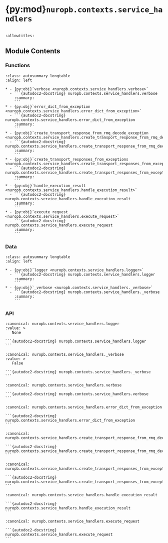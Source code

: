 # {py:mod}`nuropb.contexts.service_handlers`

```{py:module} nuropb.contexts.service_handlers
```

```{autodoc2-docstring} nuropb.contexts.service_handlers
:allowtitles:
```

## Module Contents

### Functions

````{list-table}
:class: autosummary longtable
:align: left

* - {py:obj}`verbose <nuropb.contexts.service_handlers.verbose>`
  - ```{autodoc2-docstring} nuropb.contexts.service_handlers.verbose
    :summary:
    ```
* - {py:obj}`error_dict_from_exception <nuropb.contexts.service_handlers.error_dict_from_exception>`
  - ```{autodoc2-docstring} nuropb.contexts.service_handlers.error_dict_from_exception
    :summary:
    ```
* - {py:obj}`create_transport_response_from_rmq_decode_exception <nuropb.contexts.service_handlers.create_transport_response_from_rmq_decode_exception>`
  - ```{autodoc2-docstring} nuropb.contexts.service_handlers.create_transport_response_from_rmq_decode_exception
    :summary:
    ```
* - {py:obj}`create_transport_responses_from_exceptions <nuropb.contexts.service_handlers.create_transport_responses_from_exceptions>`
  - ```{autodoc2-docstring} nuropb.contexts.service_handlers.create_transport_responses_from_exceptions
    :summary:
    ```
* - {py:obj}`handle_execution_result <nuropb.contexts.service_handlers.handle_execution_result>`
  - ```{autodoc2-docstring} nuropb.contexts.service_handlers.handle_execution_result
    :summary:
    ```
* - {py:obj}`execute_request <nuropb.contexts.service_handlers.execute_request>`
  - ```{autodoc2-docstring} nuropb.contexts.service_handlers.execute_request
    :summary:
    ```
````

### Data

````{list-table}
:class: autosummary longtable
:align: left

* - {py:obj}`logger <nuropb.contexts.service_handlers.logger>`
  - ```{autodoc2-docstring} nuropb.contexts.service_handlers.logger
    :summary:
    ```
* - {py:obj}`_verbose <nuropb.contexts.service_handlers._verbose>`
  - ```{autodoc2-docstring} nuropb.contexts.service_handlers._verbose
    :summary:
    ```
````

### API

````{py:data} logger
:canonical: nuropb.contexts.service_handlers.logger
:value: >
   None

```{autodoc2-docstring} nuropb.contexts.service_handlers.logger
```

````

````{py:data} _verbose
:canonical: nuropb.contexts.service_handlers._verbose
:value: >
   False

```{autodoc2-docstring} nuropb.contexts.service_handlers._verbose
```

````

````{py:function} verbose() -> bool
:canonical: nuropb.contexts.service_handlers.verbose

```{autodoc2-docstring} nuropb.contexts.service_handlers.verbose
```
````

````{py:function} error_dict_from_exception(exception: Exception | BaseException) -> typing.Dict[str, str]
:canonical: nuropb.contexts.service_handlers.error_dict_from_exception

```{autodoc2-docstring} nuropb.contexts.service_handlers.error_dict_from_exception
```
````

````{py:function} create_transport_response_from_rmq_decode_exception(exception: Exception | BaseException, basic_deliver: pika.spec.Basic.Deliver, properties: pika.spec.BasicProperties) -> typing.Tuple[nuropb.interface.AcknowledgeAction, list[nuropb.interface.TransportRespondPayload]]
:canonical: nuropb.contexts.service_handlers.create_transport_response_from_rmq_decode_exception

```{autodoc2-docstring} nuropb.contexts.service_handlers.create_transport_response_from_rmq_decode_exception
```
````

````{py:function} create_transport_responses_from_exceptions(service_message: nuropb.interface.TransportServicePayload, exception: Exception | BaseException) -> typing.Tuple[nuropb.interface.AcknowledgeAction, list[nuropb.interface.TransportRespondPayload]]
:canonical: nuropb.contexts.service_handlers.create_transport_responses_from_exceptions

```{autodoc2-docstring} nuropb.contexts.service_handlers.create_transport_responses_from_exceptions
```
````

````{py:function} handle_execution_result(service_message: nuropb.interface.TransportServicePayload, result: typing.Any, message_complete_callback: nuropb.interface.MessageCompleteFunction) -> None
:canonical: nuropb.contexts.service_handlers.handle_execution_result

```{autodoc2-docstring} nuropb.contexts.service_handlers.handle_execution_result
```
````

````{py:function} execute_request(service_instance: object, service_message: nuropb.interface.TransportServicePayload, message_complete_callback: nuropb.interface.MessageCompleteFunction) -> None
:canonical: nuropb.contexts.service_handlers.execute_request

```{autodoc2-docstring} nuropb.contexts.service_handlers.execute_request
```
````
